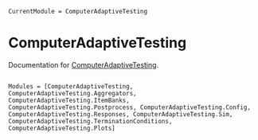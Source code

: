 ```@meta
CurrentModule = ComputerAdaptiveTesting
```

# ComputerAdaptiveTesting

Documentation for [ComputerAdaptiveTesting](https://github.com/frankier/ComputerAdaptiveTesting.jl).

```@index
```

```@autodocs
Modules = [ComputerAdaptiveTesting, ComputerAdaptiveTesting.Aggregators, ComputerAdaptiveTesting.ItemBanks, ComputerAdaptiveTesting.Postprocess, ComputerAdaptiveTesting.Config, ComputerAdaptiveTesting.Responses, ComputerAdaptiveTesting.Sim, ComputerAdaptiveTesting.TerminationConditions, ComputerAdaptiveTesting.Plots]
```